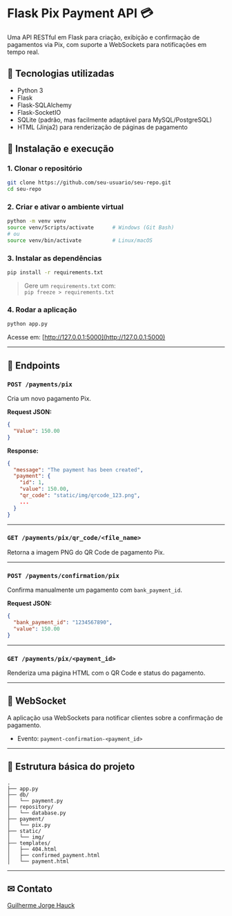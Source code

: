 # Flask Pix Payment API 💳

Uma API RESTful em Flask para criação, exibição e confirmação de pagamentos via Pix, com suporte a WebSockets para notificações em tempo real.

## 🧰 Tecnologias utilizadas

- Python 3
- Flask
- Flask-SQLAlchemy
- Flask-SocketIO
- SQLite (padrão, mas facilmente adaptável para MySQL/PostgreSQL)
- HTML (Jinja2) para renderização de páginas de pagamento

## 🚀 Instalação e execução

### 1. Clonar o repositório

```bash
git clone https://github.com/seu-usuario/seu-repo.git
cd seu-repo
```

### 2. Criar e ativar o ambiente virtual

```bash
python -m venv venv
source venv/Scripts/activate      # Windows (Git Bash)
# ou
source venv/bin/activate          # Linux/macOS
```

### 3. Instalar as dependências

```bash
pip install -r requirements.txt
```

> Gere um `requirements.txt` com:  
> `pip freeze > requirements.txt`

### 4. Rodar a aplicação

```bash
python app.py
```

Acesse em: [http://127.0.0.1:5000](http://127.0.0.1:5000)

---

## 📌 Endpoints

### `POST /payments/pix`

Cria um novo pagamento Pix.

**Request JSON:**
```json
{
  "Value": 150.00
}
```

**Response:**
```json
{
  "message": "The payment has been created",
  "payment": {
    "id": 1,
    "value": 150.00,
    "qr_code": "static/img/qrcode_123.png",
    ...
  }
}
```

---

### `GET /payments/pix/qr_code/<file_name>`

Retorna a imagem PNG do QR Code de pagamento Pix.

---

### `POST /payments/confirmation/pix`

Confirma manualmente um pagamento com `bank_payment_id`.

**Request JSON:**
```json
{
  "bank_payment_id": "1234567890",
  "value": 150.00
}
```

---

### `GET /payments/pix/<payment_id>`

Renderiza uma página HTML com o QR Code e status do pagamento.

---

## 🔔 WebSocket

A aplicação usa WebSockets para notificar clientes sobre a confirmação de pagamento.

- Evento: `payment-confirmation-<payment_id>`

---

## 📁 Estrutura básica do projeto

```
.
├── app.py
├── db/
│   └── payment.py
├── repository/
│   └── database.py
├── payment/
│   └── pix.py
├── static/
│   └── img/
├── templates/
│   ├── 404.html
│   ├── confirmed_payment.html
│   └── payment.html
```

---

## ✉ Contato

[Guilherme Jorge Hauck](https://github.com/Guihauck)
